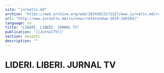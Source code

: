 ```yaml
---
site: "jurnaltv.md"
archive: "https://web.archive.org/web/20241023172327/www.jurnaltv.md/ro/news/referendum-2010-140169/"
url: "http://www.jurnaltv.md/ro/news/referendum-2010-140169/"
language: ro
title: "LIDERI. LIBERI. JURNAL TV"
publication: '[[JurnalTV]]'
section: novosti
description: ""
---
```


# LIDERI. LIBERI. JURNAL TV


